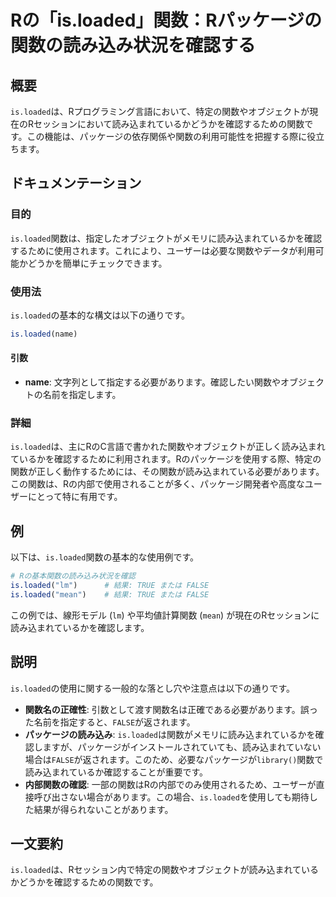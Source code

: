 <!--
Meta Description: # Rの「is.loaded」関数：Rパッケージの関数の読み込み状況を確認する ## 概要 `is.loaded`は、Rプログラミング言語において、特定の関数やオブジェクトが現在のRセッションにおいて読み込まれているかどうかを確認するための関数です。この機能は、パッケージの依存関係や関数の利用可能性...
Meta Keywords: loaded, false, name, true, または
-->

# Rの「is.loaded」関数：Rパッケージの関数の読み込み状況を確認する

## 概要
`is.loaded`は、Rプログラミング言語において、特定の関数やオブジェクトが現在のRセッションにおいて読み込まれているかどうかを確認するための関数です。この機能は、パッケージの依存関係や関数の利用可能性を把握する際に役立ちます。

## ドキュメンテーション
### 目的
`is.loaded`関数は、指定したオブジェクトがメモリに読み込まれているかを確認するために使用されます。これにより、ユーザーは必要な関数やデータが利用可能かどうかを簡単にチェックできます。

### 使用法
`is.loaded`の基本的な構文は以下の通りです。

```R
is.loaded(name)
```

#### 引数
- **name**: 文字列として指定する必要があります。確認したい関数やオブジェクトの名前を指定します。

### 詳細
`is.loaded`は、主にRのC言語で書かれた関数やオブジェクトが正しく読み込まれているかを確認するために利用されます。Rのパッケージを使用する際、特定の関数が正しく動作するためには、その関数が読み込まれている必要があります。この関数は、Rの内部で使用されることが多く、パッケージ開発者や高度なユーザーにとって特に有用です。

## 例
以下は、`is.loaded`関数の基本的な使用例です。

```R
# Rの基本関数の読み込み状況を確認
is.loaded("lm")      # 結果: TRUE または FALSE
is.loaded("mean")    # 結果: TRUE または FALSE
```

この例では、線形モデル (`lm`) や平均値計算関数 (`mean`) が現在のRセッションに読み込まれているかを確認します。

## 説明
`is.loaded`の使用に関する一般的な落とし穴や注意点は以下の通りです。

- **関数名の正確性**: 引数として渡す関数名は正確である必要があります。誤った名前を指定すると、`FALSE`が返されます。
- **パッケージの読み込み**: `is.loaded`は関数がメモリに読み込まれているかを確認しますが、パッケージがインストールされていても、読み込まれていない場合は`FALSE`が返されます。このため、必要なパッケージが`library()`関数で読み込まれているか確認することが重要です。
- **内部関数の確認**: 一部の関数はRの内部でのみ使用されるため、ユーザーが直接呼び出さない場合があります。この場合、`is.loaded`を使用しても期待した結果が得られないことがあります。

## 一文要約
`is.loaded`は、Rセッション内で特定の関数やオブジェクトが読み込まれているかどうかを確認するための関数です。
